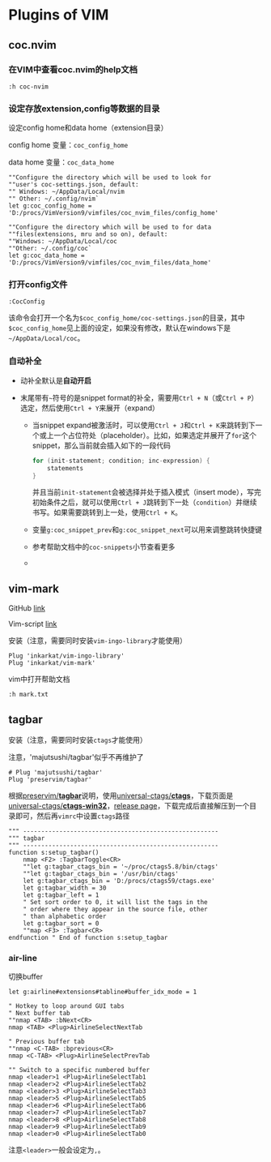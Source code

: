 # Plugins of VIM



## coc.nvim

### 在VIM中查看coc.nvim的help文档

```vim
:h coc-nvim
```



### 设定存放extension,config等数据的目录

设定config home和data home（extension目录）

config home 变量：`coc_config_home`

data home 变量：`coc_data_home`

```vim
""Configure the directory which will be used to look for
""user's coc-settings.json, default:
"" Windows: ~/AppData/Local/nvim
"" Other: ~/.config/nvim`
let g:coc_config_home = 'D:/procs/VimVersion9/vimfiles/coc_nvim_files/config_home'

""Configure the directory which will be used to for data
""files(extensions, mru and so on), default:
""Windows: ~/AppData/Local/coc
""Other: ~/.config/coc`
let g:coc_data_home = 'D:/procs/VimVersion9/vimfiles/coc_nvim_files/data_home'
```



### 打开config文件

```vim
:CocConfig
```

该命令会打开一个名为`$coc_config_home/coc-settings.json`的目录，其中`$coc_config_home`见上面的设定，如果没有修改，默认在windows下是`~/AppData/Local/coc`。



### 自动补全

- 动补全默认是**自动开启**

- 末尾带有`~`符号的是snippet format的补全，需要用`Ctrl + N`（或`Ctrl + P`）选定，然后使用`Ctrl + Y`来展开（expand）

  - 当snippet expand被激活时，可以使用`Ctrl + J`和`Ctrl + K`来跳转到下一个或上一个占位符处（placeholder）。比如，如果选定并展开了`for`这个snippet，那么当前就会插入如下的一段代码

    ```cpp
    for (init-statement; condition; inc-expression) {
        statements
    }
    ```

    并且当前`init-statement`会被选择并处于插入模式（insert mode），写完初始条件之后，就可以使用`Ctrl + J`跳转到下一处（`condition`）并继续书写。如果需要跳转到上一处，使用`Ctrl + K`。

  - 变量`g:coc_snippet_prev`和`g:coc_snippet_next`可以用来调整跳转快捷键

  - 参考帮助文档中的`coc-snippets`小节查看更多

  - 







## vim-mark

GitHub [link](https://github.com/inkarkat/vim-mark)

Vim-script [link](https://www.vim.org/scripts/script.php?script_id=1238)



安装（注意，需要同时安装`vim-ingo-library`才能使用）

```vim
Plug 'inkarkat/vim-ingo-library'
Plug 'inkarkat/vim-mark'
```

vim中打开帮助文档

```vim
:h mark.txt
```





## tagbar

安装（注意，需要同时安装`ctags`才能使用）

注意，'majutsushi/tagbar'似乎不再维护了

```vim
# Plug 'majutsushi/tagbar'
Plug 'preservim/tagbar'
```

根据[preservim/**tagbar**](https://github.com/preservim/tagbar)说明，使用[universal-ctags/**ctags**](https://github.com/universal-ctags)，下载页面是[universal-ctags/**ctags-win32**](https://github.com/universal-ctags)，[release page](https://github.com/universal-ctags/ctags-win32/releases)，下载完成后直接解压到一个目录即可，然后再`vimrc`中设置`ctags`路径

```vim
""" ------------------------------------------------------
""" tagbar
""" ------------------------------------------------------
function s:setup_tagbar()
    nmap <F2> :TagbarToggle<CR>
    ""let g:tagbar_ctags_bin = '~/proc/ctags5.8/bin/ctags'
    ""let g:tagbar_ctags_bin = '/usr/bin/ctags'
    let g:tagbar_ctags_bin = 'D:/procs/ctags59/ctags.exe'
    let g:tagbar_width = 30
    let g:tagbar_left = 1
    " Set sort order to 0, it will list the tags in the
    " order where they appear in the source file, other
    " than alphabetic order
    let g:tagbar_sort = 0
    ""map <F3> :Tagbar<CR>
endfunction " End of function s:setup_tagbar
```





### air-line

切换buffer

```vim
let g:airline#extensions#tabline#buffer_idx_mode = 1

" Hotkey to loop around GUI tabs
" Next buffer tab
""nmap <TAB> :bNext<CR>
nmap <TAB> <Plug>AirlineSelectNextTab

" Previous buffer tab
""nmap <C-TAB> :bprevious<CR>
nmap <C-TAB> <Plug>AirlineSelectPrevTab

"" Switch to a specific numbered buffer
nmap <leader>1 <Plug>AirlineSelectTab1
nmap <leader>2 <Plug>AirlineSelectTab2
nmap <leader>3 <Plug>AirlineSelectTab3
nmap <leader>5 <Plug>AirlineSelectTab5
nmap <leader>6 <Plug>AirlineSelectTab6
nmap <leader>7 <Plug>AirlineSelectTab7
nmap <leader>8 <Plug>AirlineSelectTab8
nmap <leader>9 <Plug>AirlineSelectTab9
nmap <leader>0 <Plug>AirlineSelectTab0
```

注意`<leader>`一般会设定为`,`。



